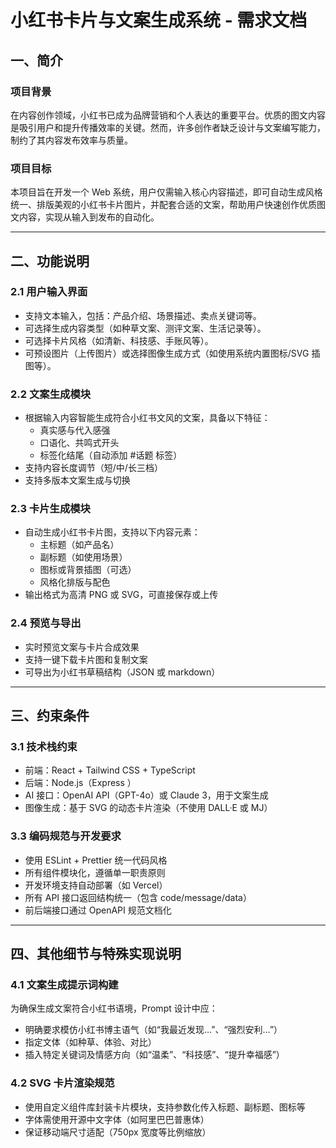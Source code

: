 # 小红书卡片与文案生成系统 - 需求文档

## 一、简介

### 项目背景

在内容创作领域，小红书已成为品牌营销和个人表达的重要平台。优质的图文内容是吸引用户和提升传播效率的关键。然而，许多创作者缺乏设计与文案编写能力，制约了其内容发布效率与质量。

### 项目目标

本项目旨在开发一个 Web 系统，用户仅需输入核心内容描述，即可自动生成风格统一、排版美观的小红书卡片图片，并配套合适的文案，帮助用户快速创作优质图文内容，实现从输入到发布的自动化。

---

## 二、功能说明

### 2.1 用户输入界面

- 支持文本输入，包括：产品介绍、场景描述、卖点关键词等。
- 可选择生成内容类型（如种草文案、测评文案、生活记录等）。
- 可选择卡片风格（如清新、科技感、手账风等）。
- 可预设图片（上传图片）或选择图像生成方式（如使用系统内置图标/SVG 插图等）。

### 2.2 文案生成模块

- 根据输入内容智能生成符合小红书文风的文案，具备以下特征：
  - 真实感与代入感强
  - 口语化、共鸣式开头
  - 标签化结尾（自动添加 #话题 标签）
- 支持内容长度调节（短/中/长三档）
- 支持多版本文案生成与切换

### 2.3 卡片生成模块

- 自动生成小红书卡片图，支持以下内容元素：
  - 主标题（如产品名）
  - 副标题（如使用场景）
  - 图标或背景插图（可选）
  - 风格化排版与配色
- 输出格式为高清 PNG 或 SVG，可直接保存或上传

### 2.4 预览与导出

- 实时预览文案与卡片合成效果
- 支持一键下载卡片图和复制文案
- 可导出为小红书草稿结构（JSON 或 markdown）

---

## 三、约束条件

### 3.1 技术栈约束

- 前端：React + Tailwind CSS + TypeScript
- 后端：Node.js（Express ）
- AI 接口：OpenAI API（GPT-4o）或 Claude 3，用于文案生成
- 图像生成：基于 SVG 的动态卡片渲染（不使用 DALL·E 或 MJ）

### 3.3 编码规范与开发要求

- 使用 ESLint + Prettier 统一代码风格
- 所有组件模块化，遵循单一职责原则
- 开发环境支持自动部署（如 Vercel）
- 所有 API 接口返回结构统一（包含 code/message/data）
- 前后端接口通过 OpenAPI 规范文档化

---

## 四、其他细节与特殊实现说明

### 4.1 文案生成提示词构建

为确保生成文案符合小红书语境，Prompt 设计中应：

- 明确要求模仿小红书博主语气（如“我最近发现…”、“强烈安利…”）
- 指定文体（如种草、体验、对比）
- 插入特定关键词及情感方向（如“温柔”、“科技感”、“提升幸福感”）

### 4.2 SVG 卡片渲染规范

- 使用自定义组件库封装卡片模块，支持参数化传入标题、副标题、图标等
- 字体需使用开源中文字体（如阿里巴巴普惠体）
- 保证移动端尺寸适配（750px 宽度等比例缩放）
